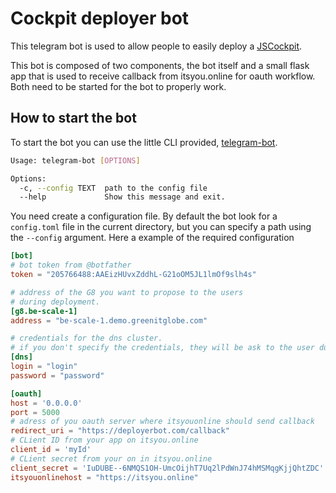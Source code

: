 # Cockpit deployer bot

This telegram bot is used to allow people to easily deploy a [JSCockpit](https://github.com/Jumpscale/jscockpit/tree/master/app).

This bot is composed of two components, the bot itself and a small flask app that is used to receive callback from itsyou.online for oauth workflow. Both need to be started for the bot to properly work.  

## How to start the bot
To start the bot you can use the little CLI provided, [telegram-bot](telegram-bot).

```bash
Usage: telegram-bot [OPTIONS]

Options:
  -c, --config TEXT  path to the config file
  --help             Show this message and exit.

```  

You need create a configuration file. By default the bot look for a `config.toml` file in the current directory, but you can specify a path using the `--config` argument. Here a example of the required configuration

```toml
[bot]
# bot token from @botfather
token = "205766488:AAEizHUvxZddhL-G21oOM5JL1lmOf9slh4s"

# address of the G8 you want to propose to the users
# during deployment.
[g8.be-scale-1]
address = "be-scale-1.demo.greenitglobe.com"

# credentials for the dns cluster.
# if you don't specify the credentials, they will be ask to the user during deployment
[dns]
login = "login"
password = "password"

[oauth]
host = '0.0.0.0'
port = 5000
# adress of you oauth server where itsyouonline should send callback
redirect_uri = "https://deployerbot.com/callback"
# CLient ID from your app on itsyou.online
client_id = 'myId'
# CLient secret from your on in itsyou.online
client_secret = 'IuDUBE--6NMQS1OH-UmcOijhT7Uq2lPdWnJ74hMSMqgKjjQhtZDC'
itsyouonlinehost = "https://itsyou.online"
```

